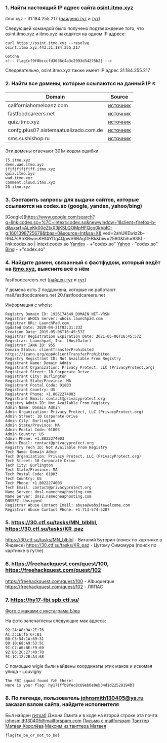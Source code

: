 ### 1. Найти настоящий IP адрес сайта [osint.itmo.xyz](https://osint.itmo.xyz)
itmo.xyz - 31.184.255.217 ([найдено тут](https://gmap.io/dns/domain/itmo.xyz) и [тут](https://viewdns.info/iphistory/?domain=itmo.xyz))

Следующей командой было получено подтверждение того, что osint.itmo.xyz и itmo.xyz находятся на одном IP адресе:

    curl https://osint.itmo.xyz --resolve osint.itmo.xyz:443:31.184.255.217

    Gotcha
    <!-- flag{cf9f0bcccfd3036c4a3c2993d34275b2} -->

Следовательно, osint.itmo.xyz также имеет IP адрес 31.184.255.217

### 2. Найти все домены, которые ссылаются на данный IP ↖
| Domain  |  Source  |
|---------|---------|
| californiahomeloanz.com  | [источник](https://viewdns.info/reverseip/?host=31.184.255.217&t=1)  |
| fastfoodcareers.net  |[источник](https://viewdns.info/reverseip/?host=31.184.255.217&t=1)  |
| quiz.itmo.xyz  |[источник](http://prntscr.com/uq2dlk)|
| confg.plus07.sistemaatualizado.com.de | [источник](https://hackertarget.com/reverse-ip-lookup/) |
| sms.sushishop.ru | [источник](https://hackertarget.com/reverse-ip-lookup/) |

Эти домены отвечают 301м кодом ошибки:

    l5.itmo.xyz
    demo.wad.itmo.xyz
    jfjfjfjfjfjff.itmo.xyz
    quiz.itmo.xyz
    wad.itmo.xyz
    comment.cloud.itmo.xyz
    20.itmo.xyz


### 3. Составить запросы для выдачи сайтов, которые ссылаются на codex.so (google, yandex, yahoo/bing)
[Google](https://www.google.com/search?q=link:codex.so+%7C+intext:codex.so&newwindow=1&client=firefox-b-d&sxsrf=ALeKk00eZtxX3jKSLQOMpHFQco0kVoIC-g:1601398725678&tbas=0&source=lnt&sa=X& ved=2ahUKEwiz2b-R647sAhXBwosKHf4YDg4QpwV6BAgGEBk&biw=2560&bih=938)  - link:codex.so | intext:codex.so
[Yandex](https://yandex.ru/search/?text=%2B%22codex.so%22&lr=2)  - +"codex.so"
[Yahoo](https://search.yahoo.com/search?n=10&ei=UTF-8&va_vt=any&vo_vt=any&ve_vt=any&vp_vt=any&vst=0&vf=all&vm=i&fl=0&p=%22codex.so%22&vs=)  - "codex.so"
[Bing](https://www.bing.com/search?q=%2B%22codex.so%22&form=QBLH&sp=-1&pq=%2B%22codex.so%22&sc=1-11&qs=n&sk=&cvid=50259D6A70174A10AB88C6D5C834B033)  - +"codex.so"

### 4. Найдите домен, связанный с фастфудом, который ведёт на [itmo.xyz](https://itmo.xyz), выясните всё о нём
fastfoodcareers.net ([найден тут](https://viewdns.info/reverseip/?host=31.184.255.217&t=1) и [тут](https://gmap.io/dns/host/31.184.255.217/domains))

У домена есть 2 поддомена, которые не работают:
mail.fastfoodcareers.net
20.fastfoodcareers.net

Информация с whois:

    Registry Domain ID: 1926174549_DOMAIN_NET-VRSN
    Registrar WHOIS Server: whois.launchpad.com
    Registrar URL: LaunchPad.com
    Updated Date: 2020-04-21T03:31:23Z
    Creation Date: 2015-05-06T16:45:57Z
    Registrar Registration Expiration Date: 2021-05-06T16:45:57Z
    Registrar: Launchpad, Inc. (HostGator)
    Registrar IANA ID: 955
    Domain Status: clientTransferProhibited https://icann.org/epp#clientTransferProhibited
    Registry Registrant ID: Not Available From Registry
    Registrant Name: Domain Admin
    Registrant Organization: Privacy Protect, LLC (PrivacyProtect.org)
    Registrant Street: 10 Corporate Drive
    Registrant City: Burlington
    Registrant State/Province: MA
    Registrant Postal Code: 01803
    Registrant Country: US
    Registrant Phone: +1.8022274003
    Registrant Email: contact@privacyprotect.org
    Registry Admin ID: Not Available From Registry
    Admin Name: Domain Admin
    Admin Organization: Privacy Protect, LLC (PrivacyProtect.org)
    Admin Street: 10 Corporate Drive
    Admin City: Burlington
    Admin State/Province: MA
    Admin Postal Code: 01803
    Admin Country: US
    Admin Phone: +1.8022274003
    Admin Email: contact@privacyprotect.org
    Registry Tech ID: Not Available From Registry
    Tech Name: Domain Admin
    Tech Organization: Privacy Protect, LLC (PrivacyProtect.org)
    Tech Street: 10 Corporate Drive
    Tech City: Burlington
    Tech State/Province: MA
    Tech Postal Code: 01803
    Tech Country: US
    Tech Phone: +1.8022274003
    Tech Email: contact@privacyprotect.org
    Name Server: dns1.namecheaphosting.com
    Name Server: dns2.namecheaphosting.com
    DNSSEC: Unsigned
    Registrar Abuse Contact Email: abuse@websitewelcome.com
    Registrar Abuse Contact Phone: +1.713-574-5287


### 5. https://30.ctf.su/tasks/MN_blblbl, https://30.ctf.su/tasks/KR_paz
https://30.ctf.su/tasks/MN_blblbl - Виталий Бутерин (поиск по картинке в Яндексе)
https://30.ctf.su/tasks/KR_paz - Цутому Симомура (поиск по картинке в гугле)

### 6. https://freehackquest.com/quest/100, https://freehackquest.com/quest/102
https://freehackquest.com/quest/100 - Albuquerque
https://freehackquest.com/quest/102 - ЛЯПАС

### 7. https://hy17-fbi.spb.ctf.su/
[Фото с маками с инстаграма Ыжа](https://www.instagram.com/p/BZ9dLnUgnXJ/)

На фото запечатлены следующие мак адреса:

    92:2A:A8:9A:2E:76
    AC:3:1E:f6:6F:B1
    B0:C5:54:1A:69:31
    00:10:68:A9:53:5C
    9C:C7:A6:BE:F9:69
    92:E6:2C:27:40:70
    9C:1C:12:2B:A4:68

С помощью wigle были найдены координаты этих маков и искомая улица - Louvigny

    The FBI squad found Yzh there!
    Here is your flag: hy17{ffb9fec8c69eb0e0eb34d1d22529194b}

### 8. По легенде, пользователь johnsmith130405@ya.ru заказал взлом сайта, найдите исполнителя
Был найден [гитхаб](https://github.com/johnsmith130405/SimpleUtilit/blob/master/Main.cs) Джона Смита и в коде на второй строке эта почта: johnsmith130405@mailforspam.com
[Письмо с mailforspam](https://www.mailforspam.com/mail/johnsmith130405/1)
[Твиттер Матвея Королёва](https://twitter.com/matveiikorolev)
[Максим из твиттера Матвея](https://twitter.com/maximgolovatov)

    flag{to_be_or_not_to_be}

